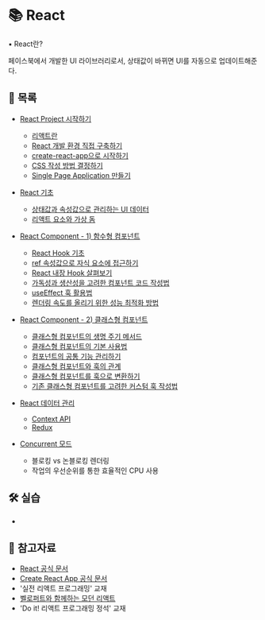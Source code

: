 # 📚 React

▪ React란?

페이스북에서 개발한 UI 라이브러리로서, 상태값이 바뀌면 UI를 자동으로 업데이트해준다.

## 📃 목록

- [React Project 시작하기](https://github.com/hyejinny97/TIL/blob/master/React/start.md)

  - [리액트란](./react란.md)
  - [React 개발 환경 직접 구축하기](./react개발환경구축.md)
  - [create-react-app으로 시작하기](./create-react-app.md)
  - [CSS 작성 방법 결정하기](./css-methods.md)
  - [Single Page Application 만들기](./spa.md)

- [React 기초](https://github.com/hyejinny97/TIL/blob/master/React/base.md)

  - [상태값과 속성값으로 관리하는 UI 데이터](./ui_data.md)
  - [리액트 요소와 가상 돔](./react_element.md)

- [React Component - 1) 함수형 컴포넌트](https://github.com/hyejinny97/TIL/blob/master/React/function_component.md)

  - [React Hook 기초](./hook_base.md)
  - [ref 속성값으로 자식 요소에 접근하기](./useRef.md)
  - [React 내장 Hook 살펴보기](./hooks.md)
  - [가독성과 생산성을 고려한 컴포넌트 코드 작성법](./efficient-component.md)
  - [useEffect 훅 활용법](./useEffect.md)
  - [렌더링 속도를 올리기 위한 성능 최적화 방법](./performance_optimization.md)

- [React Component - 2) 클래스형 컴포넌트](https://github.com/hyejinny97/TIL/blob/master/React/class_component.md)

  - [클래스형 컴포넌트의 생명 주기 메서드](./lifecycle_methods.md)
  - [클래스형 컴포넌트의 기본 사용법](./class_component_basic.md)
  - [컴포넌트의 공통 기능 관리하기](./common_feature.md)
  - [클래스형 컴포넌트와 훅의 관계](./class_component_hook_relation.md)
  - [클래스형 컴포넌트를 훅으로 변환하기](./from_class_component_to_hook.md)
  - [기존 클래스형 컴포넌트를 고려한 커스텀 훅 작성법](./custom_hook_in_class_component.md)

- [React 데이터 관리](./state_management.md)

  - [Context API](./context.md)
  - [Redux](https://github.com/hyejinny97/TIL/tree/master/Redux)

- [Concurrent 모드](./react_concurrent.md)

  - 블로킹 vs 논블로킹 렌더링
  - 작업의 우선순위를 통한 효율적인 CPU 사용

## 🛠 실습

- []()

## 🔎 참고자료

- [React 공식 문서](https://ko.reactjs.org/docs/getting-started.html)
- [Create React App 공식 문서](https://create-react-app.dev/docs/getting-started)
- '실전 리액트 프로그래밍' 교재
- [벨로퍼트와 함께하는 모던 리액트](https://react.vlpt.us/)
- 'Do it! 리액트 프로그래밍 정석' 교재
